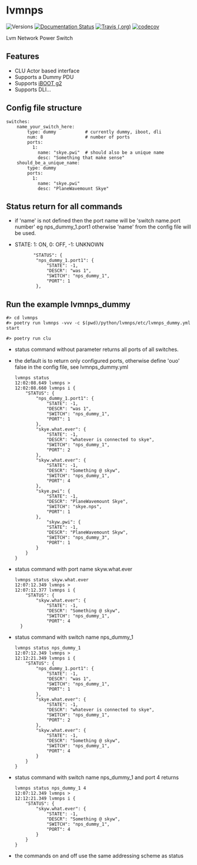 # lvmnps

![Versions](https://img.shields.io/badge/python->3.7-blue)
[![Documentation Status](https://readthedocs.org/projects/sdss-lvmnps/badge/?version=latest)](https://sdss-lvmnps.readthedocs.io/en/latest/?badge=latest)
[![Travis (.org)](https://img.shields.io/travis/sdss/lvmnps)](https://travis-ci.org/sdss/lvmnps)
[![codecov](https://codecov.io/gh/sdss/lvmnps/branch/main/graph/badge.svg)](https://codecov.io/gh/sdss/lvmnps)


Lvm Network Power Switch

## Features

- CLU Actor based interface
- Supports a Dummy PDU
- Supports [iBOOT g2](https://dataprobe.com/iboot-g2/)
- Supports DLI...

## Config file structure

    switches:
        name_your_switch_here:
            type: dummy           # currently dummy, iboot, dli
            num: 8                # number of ports 
            ports: 
              1: 
                name: "skye.pwi"  # should also be a unique name
                desc: "Something that make sense"
        should_be_a_unique_name:
            type: dummy
            ports:
              1:  
                name: "skye.pwi"
                desc: "PlaneWavemount Skye"

## Status return for all commands
* if 'name' is not defined then the port name will be 'switch name.port number' eg nps_dummy_1.port1 otherwise 'name' from the config file will be used.
* STATE: 1: ON, 0: OFF, -1: UNKNOWN

             "STATUS": {
              "nps_dummy_1.port1": {
                  "STATE": -1,
                  "DESCR": "was 1",
                  "SWITCH": "nps_dummy_1",
                  "PORT": 1
              },

## Run the example lvmnps_dummy
    #> cd lvmnps
    #> poetry run lvmnps -vvv -c $(pwd)/python/lvmnps/etc/lvmnps_dummy.yml start

    #> poetry run clu
* status command without parameter returns all ports of all switches.    
* the default is to return only configured ports, otherwise define 'ouo' false in the config file, see lvmnps_dummy.yml
    
      lvmnps status
      12:02:08.649 lvmnps > 
      12:02:08.660 lvmnps i {
          "STATUS": {
              "nps_dummy_1.port1": {
                  "STATE": -1,
                  "DESCR": "was 1",
                  "SWITCH": "nps_dummy_1",
                  "PORT": 1
              },
              "skye.what.ever": {
                  "STATE": -1,
                  "DESCR": "whatever is connected to skye",
                  "SWITCH": "nps_dummy_1",
                  "PORT": 2
              },
              "skyw.what.ever": {
                  "STATE": -1,
                  "DESCR": "Something @ skyw",
                  "SWITCH": "nps_dummy_1",
                  "PORT": 4
              },
              "skye.pwi": {
                  "STATE": -1,
                  "DESCR": "PlaneWavemount Skye",
                  "SWITCH": "skye.nps",
                  "PORT": 1
              },
                  "skyw.pwi": {
                  "STATE": -1,
                  "DESCR": "PlaneWavemount Skyw",
                  "SWITCH": "nps_dummy_3",
                  "PORT": 1
              }
          }
      }

* status command with port name skyw.what.ever

      lvmnps status skyw.what.ever
      12:07:12.349 lvmnps > 
      12:07:12.377 lvmnps i {
          "STATUS": {
              "skyw.what.ever": {
                  "STATE": -1,
                  "DESCR": "Something @ skyw",
                  "SWITCH": "nps_dummy_1",
                  "PORT": 4
        }

* status command with switch name nps_dummy_1

      lvmnps status nps_dummy_1
      12:07:12.349 lvmnps > 
      12:12:21.349 lvmnps i {
          "STATUS": {
              "nps_dummy_1.port1": {
                  "STATE": -1,
                  "DESCR": "was 1",
                  "SWITCH": "nps_dummy_1",
                  "PORT": 1
              },
              "skye.what.ever": {
                  "STATE": -1,
                  "DESCR": "whatever is connected to skye",
                  "SWITCH": "nps_dummy_1",
                  "PORT": 2
              },
              "skyw.what.ever": {
                  "STATE": -1,
                  "DESCR": "Something @ skyw",
                  "SWITCH": "nps_dummy_1",
                  "PORT": 4
              }
          }
      }
     
* status command with switch name nps_dummy_1 and port 4 returns

      lvmnps status nps_dummy_1 4
      12:07:12.349 lvmnps > 
      12:12:21.349 lvmnps i {
          "STATUS": {
              "skyw.what.ever": {
                  "STATE": -1,
                  "DESCR": "Something @ skyw",
                  "SWITCH": "nps_dummy_1",
                  "PORT": 4
              }
          }
      }
     

* the commands on and off use the same addressing scheme as status
